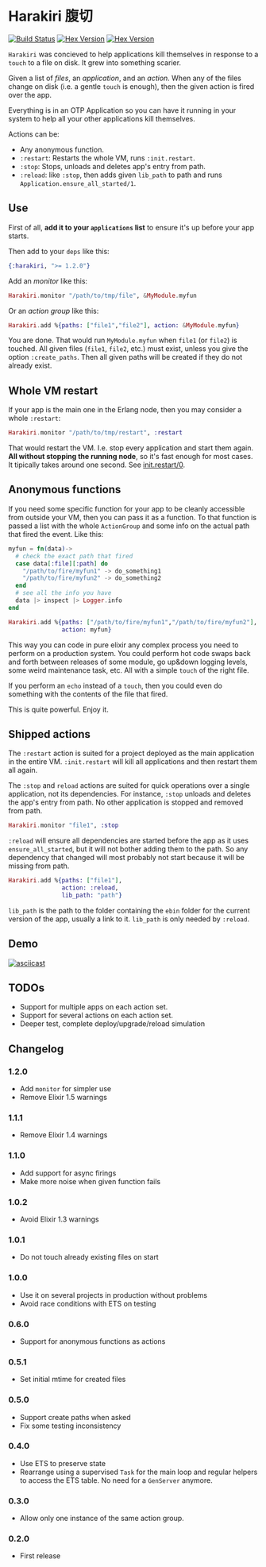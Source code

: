 # Harakiri   腹切

[![Build Status](https://travis-ci.org/rubencaro/harakiri.svg?branch=master)](https://travis-ci.org/rubencaro/harakiri)
[![Hex Version](http://img.shields.io/hexpm/v/harakiri.svg?style=flat)](https://hex.pm/packages/harakiri)
[![Hex Version](http://img.shields.io/hexpm/dt/harakiri.svg?style=flat)](https://hex.pm/packages/harakiri)

`Harakiri` was concieved to help applications kill themselves in response to a `touch` to a file on disk. It grew into something scarier.

Given a list of _files_, an _application_, and an _action_. When any of the files change on disk (i.e. a gentle `touch` is enough), then the given action is fired over the app.

Everything is in an OTP Application so you can have it running in your
system to help all your other applications kill themselves.

Actions can be:

* Any anonymous function.
* `:restart`: Restarts the whole VM, runs `:init.restart`.
* `:stop`: Stops, unloads and deletes app's entry from path.
* `:reload`: like `:stop`, then adds given `lib_path` to path and runs
`Application.ensure_all_started/1`.

## Use

First of all, __add it to your `applications` list__ to ensure it's up before your app starts.

Then add to your `deps` like this:

```elixir
{:harakiri, ">= 1.2.0"}
```

Add an _monitor_ like this:

```elixir
Harakiri.monitor "/path/to/tmp/file", &MyModule.myfun
```

Or an _action group_ like this:

```elixir
Harakiri.add %{paths: ["file1","file2"], action: &MyModule.myfun}
```

You are done. That would run `MyModule.myfun` when `file1` (or `file2`) is touched. All given files (`file1`, `file2`, etc.) must exist, unless you give the option `:create_paths`. Then all given paths will be created if they do not already exist.

## Whole VM restart

If your app is the main one in the Erlang node, then you may consider a whole `:restart`:

```elixir
Harakiri.monitor "/path/to/tmp/restart", :restart
```

That would restart the VM. I.e. stop every application and start them again. __All without stopping the running node__, so it's fast enough for most cases. It tipically takes around one second. See [init.restart/0](http://www.erlang.org/doc/man/init.html#restart-0).

## Anonymous functions

If you need some specific function for your app to be cleanly accessible from outside your VM, then you can pass it as a function. To that function is passed a list with the whole `ActionGroup` and some info on the actual path that fired the event. Like this:

```elixir
myfun = fn(data)->
  # check the exact path that fired
  case data[:file][:path] do
    "/path/to/fire/myfun1" -> do_something1
    "/path/to/fire/myfun2" -> do_something2
  end
  # see all the info you have
  data |> inspect |> Logger.info
end

Harakiri.add %{paths: ["/path/to/fire/myfun1","/path/to/fire/myfun2"],
               action: myfun}
```

This way you can code in pure elixir any complex process you need to perform on a production system. You could perform hot code swaps back and forth between releases of some module, go up&down logging levels, some weird maintenance task, etc. All with a simple `touch` of the right file.

If you perform an `echo` instead of a `touch`, then you could even do something with the contents of the file that fired.

This is quite powerful. Enjoy it.

## Shipped actions

The `:restart` action is suited for a project deployed as the main application in the entire VM. `:init.restart` will kill all applications and then restart them all again.

The `:stop` and `reload` actions are suited for quick operations over a single application, not its dependencies. For instance, `:stop` unloads and deletes the app's entry from path. No other application is stopped and removed from path.

```elixir
Harakiri.monitor "file1", :stop
```

`:reload` will ensure all dependencies are started before the app as it uses `ensure_all_started`, but it will not bother adding them to the path. So any dependency that changed will most probably not start because it will be missing from path.

```elixir
Harakiri.add %{paths: ["file1"],
               action: :reload,
               lib_path: "path"}
```

`lib_path` is the path to the folder containing the `ebin` folder for the current version of the app, usually a link to it. `lib_path` is only needed by `:reload`.

## Demo

[![asciicast](https://asciinema.org/a/18338.png)](https://asciinema.org/a/18338)

## TODOs

* Support for multiple apps on each action set.
* Support for several actions on each action set.
* Deeper test, complete deploy/upgrade/reload simulation

## Changelog

### 1.2.0

* Add `monitor` for simpler use
* Remove Elixir 1.5 warnings

### 1.1.1

* Remove Elixir 1.4 warnings

### 1.1.0

* Add support for async firings
* Make more noise when given function fails

### 1.0.2

* Avoid Elixir 1.3 warnings

### 1.0.1

* Do not touch already existing files on start

### 1.0.0

* Use it on several projects in production without problems
* Avoid race conditions with ETS on testing

### 0.6.0

* Support for anonymous functions as actions

### 0.5.1

* Set initial mtime for created files

### 0.5.0

* Support create paths when asked
* Fix some testing inconsistency

### 0.4.0

* Use ETS to preserve state
* Rearrange using a supervised `Task` for the main loop and regular helpers to access the ETS table. No need for a `GenServer` anymore.

### 0.3.0

* Allow only one instance of the same action group.

### 0.2.0

* First release
